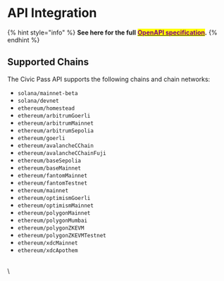 # API Integration

{% hint style="info" %}
**See here for the full** [<mark style="color:purple;">**OpenAPI specification**</mark>](https://civicteam.github.io/openapi-docs/)**.**
{% endhint %}

## Supported Chains

The Civic Pass API supports the following chains and chain networks:

* `solana/mainnet-beta`
* `solana/devnet`
* `ethereum/homestead`
* `ethereum/arbitrumGoerli`
* `ethereum/arbitrumMainnet`
* `ethereum/arbitrumSepolia`
* `ethereum/goerli`
* `ethereum/avalancheCChain`
* `ethereum/avalancheCChainFuji`
* `ethereum/baseSepolia`
* `ethereum/baseMainnet`
* `ethereum/fantomMainnet`
* `ethereum/fantomTestnet`
* `ethereum/mainnet`
* `ethereum/optimismGoerli`
* `ethereum/optimismMainnet`
* `ethereum/polygonMainnet`
* `ethereum/polygonMumbai`
* `ethereum/polygonZKEVM`
* `ethereum/polygonZKEVMTestnet`
* `ethereum/xdcMainnet`
* `ethereum/xdcApothem`



\
\
